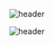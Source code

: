 ![header](
https://capsule-render.vercel.app/api?type=venom&text=Hi😁%20I'm%20Langha-nl-Aspiring%20Data%20Analyst&fontColor=732cdd&fontSize=40
)

![header](https://img.shields.io/badge/Gmail-D14836?style=for-the-badge&logo=gmail&logoColor=white)
